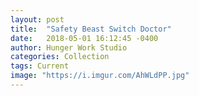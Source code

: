 ```yaml
---
layout: post
title:  "Safety Beast Switch Doctor"
date:   2018-05-01 16:12:45 -0400
author: Hunger Work Studio
categories: Collection
tags: Current
image: "https://i.imgur.com/AhWLdPP.jpg"
---
```


